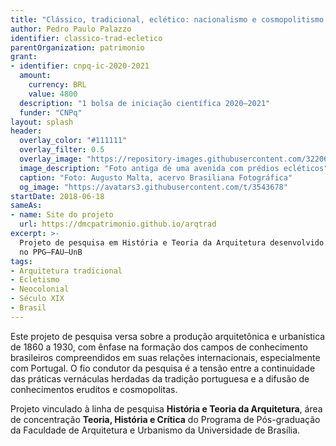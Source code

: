 ```yaml
---
title: "Clássico, tradicional, eclético: nacionalismo e cosmopolitismo na cidade industrial"
author: Pedro Paulo Palazzo
identifier: classico-trad-ecletico
parentOrganization: patrimonio
grant:
- identifier: cnpq-ic-2020-2021
  amount:
    currency: BRL
    value: 4800
  description: "1 bolsa de iniciação científica 2020–2021"
  funder: "CNPq"
layout: splash
header:
  overlay_color: "#111111"
  overlay_filter: 0.5
  overlay_image: "https://repository-images.githubusercontent.com/322068785/c41fe000-bcc3-11eb-922a-c3c5dadf665c"
  image_description: "Foto antiga de uma avenida com prédios ecléticos"
  caption: "Foto: Augusto Malta, acervo Brasiliana Fotográfica"
  og_image: "https://avatars3.githubusercontent.com/t/3543678"
startDate: 2018-06-18
sameAs:
- name: Site do projeto
  url: https://dmcpatrimonio.github.io/arqtrad
excerpt: >-
  Projeto de pesquisa em História e Teoria da Arquitetura desenvolvido
  no PPG–FAU–UnB
tags:
- Arquitetura tradicional
- Ecletismo
- Neocolonial
- Século XIX
- Brasil
---
```


Este projeto de pesquisa versa sobre a produção arquitetônica e
urbanística de 1860 a 1930, com ênfase na formação dos campos de
conhecimento brasileiros compreendidos em suas relações internacionais,
especialmente com Portugal. O fio condutor da pesquisa é a tensão entre
a continuidade das práticas vernáculas herdadas da tradição portuguesa
e a difusão de conhecimentos eruditos e cosmopolitas.

Projeto vinculado à linha de pesquisa **História e Teoria da
Arquitetura**, área de concentração **Teoria, História e Crítica** do
Programa de Pós-graduação da Faculdade de Arquitetura e Urbanismo da
Universidade de Brasília.

